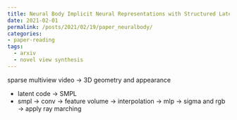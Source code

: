 ```yaml
---
title: Neural Body Implicit Neural Representations with Structured Latent Codes for Novel View Synthesis of Dynamic Humans
date: 2021-02-01
permalink: /posts/2021/02/19/paper_neuralbody/
categories:
- paper-reading
tags:
  - arxiv
  - novel view synthesis
---
```


sparse multiview video -> 3D geometry and appearance
- latent code -> SMPL
- smpl -> conv -> feature volume -> interpolation -> mlp -> sigma and rgb -> apply ray marching